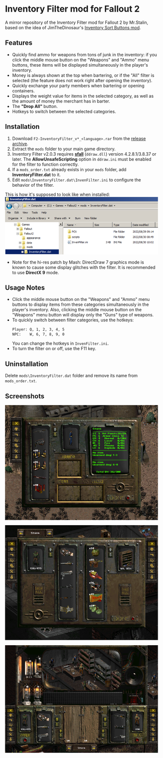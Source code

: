 # Inventory Filter mod for Fallout 2

A mirror repository of the Inventory Filter mod for Fallout 2 by Mr.Stalin, based on the idea of JimTheDinosaur's [Inventory Sort Buttons mod](https://www.nma-fallout.com/threads/inventory-sort-buttons-mod.203180).

## Features
* Quickly find ammo for weapons from tons of junk in the inventory: if you click the middle mouse button on the "Weapons" and "Ammo" menu buttons, these items will be displayed simultaneously in the player's inventory.
* Money is always shown at the top when bartering, or if the "All" filter is selected (the feature does not work right after opening the inventory).
* Quickly exchange your party members when bartering or opening containers.
* Displays the weight value for items in the selected category, as well as the amount of money the merchant has in barter.
* The **"Drop All"** button.
* Hotkeys to switch between the selected categories.

## Installation
1. Download `F2-InventoryFilter_v*_<language>.rar` from the [release archive](archive).
2. Extract the `mods` folder to your main game directory.
3. Inventory Filter v2.0.3 requires [**sfall**](https://github.com/sfall-team/sfall) (`ddraw.dll`) version 4.2.8.1/3.8.37 or later. The **AllowUnsafeScripting** option in `ddraw.ini` must be enabled for the filter to function correctly.
4. If a `mods_order.txt` already exists in your `mods` folder, add **InventoryFilter.dat** to it.
5. Edit `mods\InventoryFilter.dat\InvenFilter.ini` to configure the behavior of the filter.

This is how it's supposed to look like when installed:
![installed](pics/installed.png)

* Note for the hi-res patch by Mash: DirectDraw 7 graphics mode is known to cause some display glitches with the filter. It is recommended to use **DirectX 9** mode.

## Usage Notes
* Click the middle mouse button on the "Weapons" and "Ammo" menu buttons to display items from these categories simultaneously in the player's inventory. Also, clicking the middle mouse button on the "Weapons" menu button will display only the "Guns" type of weapons.
* To quickly switch between filter categories, use the hotkeys:
  ```
  Player: Q, 1, 2, 3, 4, 5
  NPC:    W, 6, 7, 8, 9, 0
  ```
  You can change the hotkeys in `InvenFilter.ini`.
* To turn the filter on or off, use the F11 key.

## Uninstallation
Delete `mods\InventoryFilter.dat` folder and remove its name from `mods_order.txt`.

## Screenshots
![Player's inventory](pics/scr_player_inv.png)

![Opening containers](pics/scr_loot.png)

![Barter screen](pics/scr_barter.png)
